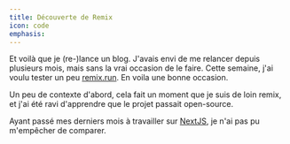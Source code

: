 ```yaml
---
title: Découverte de Remix
icon: code
emphasis: 
---
```


Et voilà que je (re-)lance un blog. J'avais envi de me relancer depuis plusieurs mois, mais sans la vrai occasion de le faire. Cette semaine, j'ai voulu tester un peu [remix.run](https://remix.run). En voila une bonne occasion.

Un peu de contexte d'abord, cela fait un moment que je suis de loin remix, et j'ai été ravi d'apprendre que le projet passait open-source.

Ayant passé mes derniers mois à travailler sur [NextJS](https://nextjs.org), je n'ai pas pu m'empêcher de comparer.
